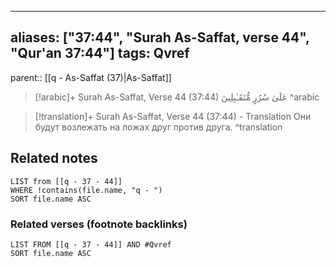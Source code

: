 
---
aliases: ["37:44", "Surah As-Saffat, verse 44", "Qur'an 37:44"]
tags: Qvref
---

parent:: [[q - As-Saffat (37)|As-Saffat]]

> [!arabic]+ Surah As-Saffat, Verse 44 (37:44)
> <span class="quran-arabic">عَلَىٰ سُرُرٍ مُّتَقَـٰبِلِينَ</span>
^arabic

> [!translation]+ Surah As-Saffat, Verse 44 (37:44) - Translation
> Они будут возлежать на ложах друг против друга.
^translation



## Related notes
```dataview
LIST from [[q - 37 - 44]]
WHERE !contains(file.name, "q - ")
SORT file.name ASC
```

### Related verses (footnote backlinks)
```dataview
LIST FROM [[q - 37 - 44]] AND #Qvref
SORT file.name ASC
```

